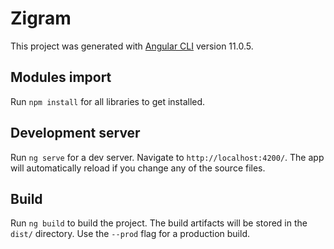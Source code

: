 # Zigram

This project was generated with [Angular CLI](https://github.com/angular/angular-cli) version 11.0.5.

## Modules import

Run `npm install` for all libraries to get installed.


## Development server

Run `ng serve` for a dev server. Navigate to `http://localhost:4200/`. The app will automatically reload if you change any of the source files.


## Build

Run `ng build` to build the project. The build artifacts will be stored in the `dist/` directory. Use the `--prod` flag for a production build.

